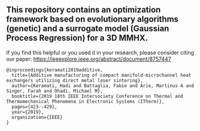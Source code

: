 ## This repository contains an optimization framework based on evolutionary algorithms (genetic) and a surrogate model (Gaussian Process Regression) for a 3D MMHX. 
If you find this helpful or you used it in your research, please consider citing our paper: https://ieeexplore.ieee.org/abstract/document/8757447
```
@inproceedings{keramati2019additive,
  title={Additive manufacturing of compact manifold-microchannel heat exchangers utilizing direct metal laser sintering},
  author={Keramati, Hadi and Battaglia, Fabio and Arie, Martinus A and Singer, Farah and Ohadi, Michael M},
  booktitle={2019 18th IEEE Intersociety Conference on Thermal and Thermomechanical Phenomena in Electronic Systems (ITherm)},
  pages={423--429},
  year={2019},
  organization={IEEE}
}
```
